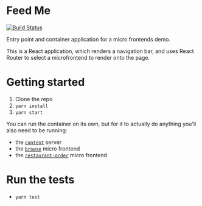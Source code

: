 # Feed Me

[![Build Status](https://travis-ci.org/micro-frontends-demo/container.svg?branch=master)](https://travis-ci.org/micro-frontends-demo/container)

Entry point and container application for a micro frontends demo.

This is a React application, which renders a navigation bar, and uses React Router to select a
microfrontend to render onto the page.

# Getting started

1. Clone the repo
2. `yarn install`
3. `yarn start`

You can run the container on its own, but for it to actually do anything you'll
also need to be running:

- the [`content`](https://github.com/shinagawa-haruko/Micro-Frontend-Tutorial/content) server
- the [`browse`](https://github.com/shinagawa-haruko/Micro-Frontend-Tutorial/browse/) micro frontend
- the [`restaurant-order`](https://github.com/shinagawa-haruko/Micro-Frontend-Tutorial/restaurant-order) micro frontend

# Run the tests

- `yarn test`
